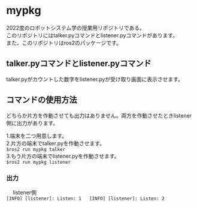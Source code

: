 # mypkg
2022度のロボットシステム学の授業用リポジトリである。  
このリポジトリにはtalker.pyコマンドとlistener.pyコマンドがあります。  
また、このリポジトリはros2のパッケージです。
## talker.pyコマンドとlistener.pyコマンド
talker.pyがカウントした数字をlistener.pyが受け取り画面に表示させます。
## コマンドの使用方法
どちらか片方を作動させても出力はありません。両方を作動させたときlistener側に出力があります。  

1.端末を二つ用意します。  
2.片方の端末でtalker.pyを作動させます。  
`$ros2 run mypkg talker`  
3.もう片方の端末でlistener.pyを作動させます。  
`$ros2 run mypkg listener`  

### 出力
　
listener側  
`[INFO] [listener]: Listen: 1  
[INFO] [listener]: Listen: 2`


 
